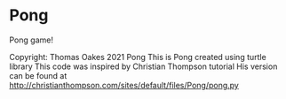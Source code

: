 # Pong
Pong game!

Copyright: Thomas Oakes 2021
Pong
This is Pong created using turtle library
This code was inspired by Christian Thompson tutorial
His version can be found at http://christianthompson.com/sites/default/files/Pong/pong.py